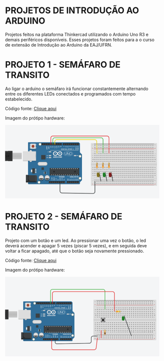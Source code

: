 # PROJETOS DE INTRODUÇÃO AO ARDUINO
Projetos feitos na plataforma Thinkercad utilizando o Arduino Uno R3 e demais periféricos disponíveis. Esses projetos foram feitos para a o curso de extensão de Introdução ao Arduino da EAJ/UFRN.

# PROJETO 1 - SEMÁFARO DE TRANSITO

Ao ligar o arduino o semáfaro irá funcionar constantemente alternando entre os diferentes LEDs conectados e programados com tempo estabelecido.

Código fonte: <a href="https://github.com/emelynfreire/introducao-ao-arduino/blob/main/atividade_1_sem_faro_de_tr_nsito1.ino">Clique aqui</a>

Imagem do prótipo hardware:

<img src="https://github.com/emelynfreire/introducao-ao-arduino/blob/main/imgs/projeto_semafaro_atividade_1.PNG?raw=true">



# PROJETO 2 - SEMÁFARO DE TRANSITO
Projeto com um botão e um led. Ao pressionar uma vez o botão, o led deverá acender e apagar 5 vezes (piscar 5 vezes), e em seguida deve voltar a ficar apagado, até que o botão seja novamente pressionado.

Código fonte: <a href="https://github.com/emelynfreire/introducao-ao-arduino/blob/main/atividade_2_emelyn1.ino">Clique aqui</a>

Imagem do prótipo hardware:

<img src="https://github.com/emelynfreire/introducao-ao-arduino/blob/main/imgs/atividade2-ligando-led-com-botao.PNG?raw=true">
